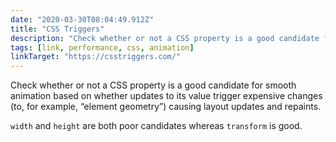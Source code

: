 ```yaml
---
date: "2020-03-30T08:04:49.912Z"
title: "CSS Triggers"
description: "Check whether or not a CSS property is a good candidate for smooth animation"
tags: [link, performance, css, animation]
linkTarget: "https://csstriggers.com/"
---
```

Check whether or not a CSS property is a good candidate for smooth animation based on whether updates to its value trigger expensive changes (to, for example, “element geometry”) causing layout updates and repaints.

`width` and `height` are both poor candidates whereas `transform` is good.
